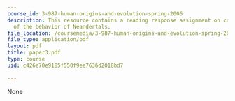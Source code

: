 ```yaml
---
course_id: 3-987-human-origins-and-evolution-spring-2006
description: This resource contains a reading response assignment on contrasting views
  of the behavior of Neandertals.
file_location: /coursemedia/3-987-human-origins-and-evolution-spring-2006/c426e70e9185f550f9ee7636d2018bd7_paper3.pdf
file_type: application/pdf
layout: pdf
title: paper3.pdf
type: course
uid: c426e70e9185f550f9ee7636d2018bd7

---
```

None